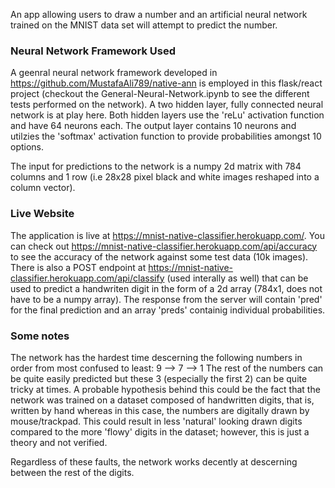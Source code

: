 An app allowing users to draw a number and an artificial neural network trained on the MNIST data set will attempt to predict the number.

### Neural Network Framework Used
A geenral neural network framework developed in https://github.com/MustafaAli789/native-ann is employed in this flask/react project (checkout the General-Neural-Network.ipynb to see the different tests performed on the network). A two hidden layer, fully connected neural network is at play here. Both hidden layers use the 'reLu' activation function and have 64 neurons each. The output layer contains 10 neurons and utilzies the 'softmax' activation function to provide probabilities amongst 10 options. 

The input for predictions to the network is a numpy 2d matrix with 784 columns and 1 row (i.e 28x28 pixel black and white images reshaped into a column vector). 

### Live Website
The application is live at https://mnist-native-classifier.herokuapp.com/. 
You can check out https://mnist-native-classifier.herokuapp.com/api/accuracy to see the accuracy of the network against some test data (10k images).
There is also a POST endpoint at https://mnist-native-classifier.herokuapp.com/api/classify (used interally as well) that can be used to predict a handwriten digit in the form of a 2d array (784x1, does not have to be a numpy array). The response from the server will contain 'pred' for the final prediction and an array 'preds' containig individual probabilities.

### Some notes
The network has the hardest time descerning the following numbers in order from most confused to least:
9 --> 7 --> 1
The rest of the numbers can be quite easily predicted but these 3 (especially the first 2) can be quite tricky at times. A probable hypothesis behind this could be the fact that the network was trained on a dataset composed of handwritten digits, that is, written by hand whereas in this case, the numbers are digitally drawn by mouse/trackpad. This could result in less 'natural' looking drawn digits compared to the more 'flowy' digits in the dataset; however, this is just a theory and not verified. 

Regardless of these faults, the network works decently at descerning between the rest of the digits.
